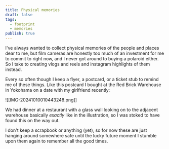 ```yaml
---
title: Physical memories
draft: false
tags:
  - footprint
  - memories
publish: true
---
```


I've always wanted to collect physical memories of the people and places dear to me, but film cameras are honestly too much of an investment for me to commit to right now, and I never got around to buying a polaroid either. So I take to creating vlogs and reels and instagram highlights of them instead.

Every so often though I keep a flyer, a postcard, or a ticket stub to remind me of these things. Like this postcard I bought at the Red Brick Warehouse in Yokohama on a date with my girlfriend recently:

![[IMG-20241010010443248.png]]

We had dinner at a restaurant with a glass wall looking on to the adjacent warehouse basically *exactly* like in the illustration, so I was stoked to have found this on the way out. 

I don't keep a scrapbook or anything (yet), so for now these are just hanging around somewhere safe until the lucky future moment I stumble upon them again to remember all the good times. 